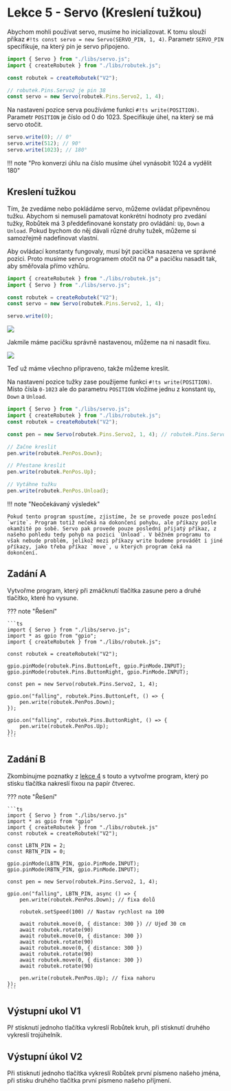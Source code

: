 # Lekce 5 - Servo (Kreslení tužkou)

Abychom mohli používat servo, musíme ho inicializovat. K tomu slouží příkaz `#!ts const servo = new Servo(SERVO_PIN, 1, 4)`. Parametr `SERVO_PIN` specifikuje, na který pin je servo připojeno.

```ts
import { Servo } from "./libs/servo.js";
import { createRobutek } from "./libs/robutek.js";

const robutek = createRobutek("V2");

// robutek.Pins.Servo2 je pin 38
const servo = new Servo(robutek.Pins.Servo2, 1, 4);
```

Na nastavení pozice serva používáme funkci `#!ts write(POSITION)`. Parametr `POSITION` je číslo od 0 do 1023. Specifikuje úhel, na který se má servo otočit.

```ts
servo.write(0); // 0°
servo.write(512); // 90°
servo.write(1023); // 180°
```

!!! note "Pro konverzi úhlu na číslo musíme úhel vynásobit 1024 a vydělit 180"

## Kreslení tužkou

Tím, že zvedáme nebo pokládáme servo, můžeme ovládat připevněnou tužku.
Abychom si nemuseli pamatovat konkrétní hodnoty pro zvedání tužky, Robůtek má 3 předdefinované konstaty pro ovládání: `Up`, `Down` a `Unload`.
Pokud bychom do něj dávali různé druhy tužek, můžeme si samozřejmě nadefinovat vlastní.

Aby ovládací konstanty fungovaly, musí být pacička nasazena ve správné pozici. Proto musíme servo programem otočit na 0° a pacičku nasadit tak, aby směřovala přímo vzhůru.

```ts
import { createRobutek } from "./libs/robutek.js";
import { Servo } from "./libs/servo.js";

const robutek = createRobutek("V2");
const servo = new Servo(robutek.Pins.Servo2, 1, 4);

servo.write(0);
```

![](./assets/servoArmAttached.jpg)

Jakmile máme pacičku správně nastavenou, můžeme na ni nasadit fixu.

![](../../robotAssembly/assets/stage2/IMG-stage2-step14b.jpeg)

Teď už máme všechno připraveno, takže můžeme kreslit.

Na nastavení pozice tužky zase použijeme funkci `#!ts write(POSITION)`. Místo čísla `0-1023` ale do parametru `POSITION` vložíme jednu z konstant `Up`, `Down` a `Unload`.

```ts
import { Servo } from "./libs/servo.js";
import { createRobutek } from "./libs/robutek.js";
const robutek = createRobutek("V2");

const pen = new Servo(robutek.Pins.Servo2, 1, 4); // robutek.Pins.Servo2 je pin 38

// Začne kreslit
pen.write(robutek.PenPos.Down);

// Přestane kreslit
pen.write(robutek.PenPos.Up);

// Vytáhne tužku
pen.write(robutek.PenPos.Unload);
```

!!! note "Neočekávaný výsledek"

    Pokud tento program spustíme, zjistíme, že se provede pouze poslední `write`. Program totiž nečeká na dokončení pohybu, ale příkazy pošle okamžitě po sobě. Servo pak provede pouze poslední přijatý příkaz, z našeho pohledu tedy pohyb na pozici `Unload`. V běžném programu to však nebude problém, jelikož mezi příkazy write budeme provádět i jiné příkazy, jako třeba příkaz `move`, u kterých program čeká na dokončení.

## Zadání A

Vytvořme program, který při zmáčknutí tlačítka zasune pero a druhé tlačítko, které ho vysune.

??? note "Řešení"

    ```ts
    import { Servo } from "./libs/servo.js";
    import * as gpio from "gpio";
    import { createRobutek } from "./libs/robutek.js";

    const robutek = createRobutek("V2");

    gpio.pinMode(robutek.Pins.ButtonLeft, gpio.PinMode.INPUT);
    gpio.pinMode(robutek.Pins.ButtonRight, gpio.PinMode.INPUT);

    const pen = new Servo(robutek.Pins.Servo2, 1, 4);

    gpio.on("falling", robutek.Pins.ButtonLeft, () => {
        pen.write(robutek.PenPos.Down);
    });

    gpio.on("falling", robutek.Pins.ButtonRight, () => {
        pen.write(robutek.PenPos.Up);
    });
    ```

## Zadání B

Zkombinujme poznatky z [lekce 4](../lekce4/index.md) s touto a vytvořme program, který po stisku tlačítka nakreslí fixou na papír čtverec.

??? note "Řešení"

    ```ts
    import { Servo } from "./libs/servo.js"
    import * as gpio from "gpio"
    import { createRobutek } from "./libs/robutek.js"
    const robutek = createRobutek("V2");

    const LBTN_PIN = 2;
    const RBTN_PIN = 0;

    gpio.pinMode(LBTN_PIN, gpio.PinMode.INPUT);
    gpio.pinMode(RBTN_PIN, gpio.PinMode.INPUT);

    const pen = new Servo(robutek.Pins.Servo2, 1, 4);

    gpio.on("falling", LBTN_PIN, async () => {
        pen.write(robutek.PenPos.Down); // fixa dolů

        robutek.setSpeed(100) // Nastav rychlost na 100

        await robutek.move(0, { distance: 300 }) // Ujeď 30 cm
        await robutek.rotate(90)
        await robutek.move(0, { distance: 300 })
        await robutek.rotate(90)
        await robutek.move(0, { distance: 300 })
        await robutek.rotate(90)
        await robutek.move(0, { distance: 300 })
        await robutek.rotate(90)

        pen.write(robutek.PenPos.Up); // fixa nahoru
    });
    ```

## Výstupní ukol V1

Př stisknutí jednoho tlačítka vykreslí Robůtek kruh, při stisknutí druhého vykreslí trojúhelník.

## Výstupní úkol V2

Při stisknutí jednoho tlačítka vykreslí Robůtek první písmeno našeho jména, při stisku druhého tlačítka první písmeno našeho příjmení.
